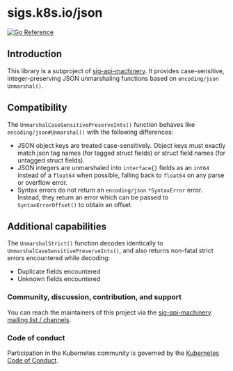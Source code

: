 # sigs.k8s.io/json

[![Go Reference](https://pkg.go.dev/badge/sigs.k8s.io/json.svg)](https://pkg.go.dev/sigs.k8s.io/json)

## Introduction

This library is a subproject of [sig-api-machinery](https://github.com/kubernetes/community/tree/master/sig-api-machinery#json).
It provides case-sensitive, integer-preserving JSON unmarshaling functions based on `encoding/json` `Unmarshal()`.

## Compatibility

The `UnmarshalCaseSensitivePreserveInts()` function behaves like `encoding/json#Unmarshal()` with the following differences:

- JSON object keys are treated case-sensitively.
  Object keys must exactly match json tag names (for tagged struct fields)
  or struct field names (for untagged struct fields).
- JSON integers are unmarshaled into `interface{}` fields as an `int64` instead of a
  `float64` when possible, falling back to `float64` on any parse or overflow error.
- Syntax errors do not return an `encoding/json` `*SyntaxError` error.
  Instead, they return an error which can be passed to `SyntaxErrorOffset()` to obtain an offset.

## Additional capabilities

The `UnmarshalStrict()` function decodes identically to `UnmarshalCaseSensitivePreserveInts()`,
and also returns non-fatal strict errors encountered while decoding:

- Duplicate fields encountered
- Unknown fields encountered

### Community, discussion, contribution, and support

You can reach the maintainers of this project via the
[sig-api-machinery mailing list / channels](https://github.com/kubernetes/community/tree/master/sig-api-machinery#contact).

### Code of conduct

Participation in the Kubernetes community is governed by the [Kubernetes Code of Conduct](code-of-conduct.md).

[owners]: https://git.k8s.io/community/contributors/guide/owners.md
[creative commons 4.0]: https://git.k8s.io/website/LICENSE
